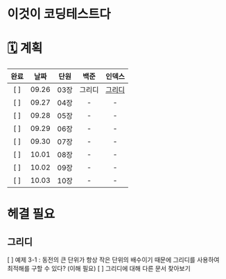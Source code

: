 # 이것이 코딩테스트다

# 🗓 계획

|완료|날짜|단원|백준|인덱스|
|:--:|:--:|:--:|:--:|:--:|
|[ ]|09.26|03장|그리디|[그리디](#그리디)|
|[ ]|09.27|04장|-|-|
|[ ]|09.28|05장|-|-|
|[ ]|09.29|06장|-|-|
|[ ]|09.30|07장|-|-|
|[ ]|10.01|08장|-|-|
|[ ]|10.02|09장|-|-|
|[ ]|10.03|10장|-|-|

# 헤결 필요

## 그리디
[ ] 예제 3-1 : 동전의 큰 단위가 항상 작은 단위의 배수이기 때문에 그리디를 사용하여 최적해를 구할 수 있다? (이해 필요)
[ ] 그리디에 대해 다른 문서 찾아보기